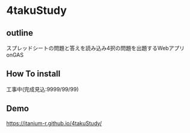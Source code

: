 # 4takuStudy

## outline
スプレッドシートの問題と答えを読み込み4択の問題を出題するWebアプリ onGAS

## How To install
工事中(完成見込:9999/99/99)

## Demo
https://itanium-r.github.io/4takuStudy/
